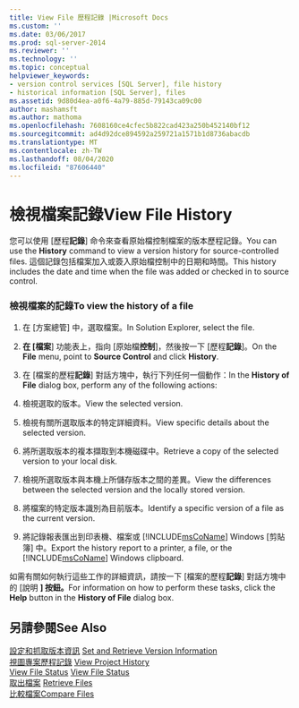 ```yaml
---
title: View File 歷程記錄 |Microsoft Docs
ms.custom: ''
ms.date: 03/06/2017
ms.prod: sql-server-2014
ms.reviewer: ''
ms.technology: ''
ms.topic: conceptual
helpviewer_keywords:
- version control services [SQL Server], file history
- historical information [SQL Server], files
ms.assetid: 9d80d4ea-a0f6-4a79-885d-79143ca09c00
author: mashamsft
ms.author: mathoma
ms.openlocfilehash: 7608160ce4cfec5b822cad423a250b452140bf12
ms.sourcegitcommit: ad4d92dce894592a259721a1571b1d8736abacdb
ms.translationtype: MT
ms.contentlocale: zh-TW
ms.lasthandoff: 08/04/2020
ms.locfileid: "87606440"
---
```

# <a name="view-file-history"></a><span data-ttu-id="be2c6-102">檢視檔案記錄</span><span class="sxs-lookup"><span data-stu-id="be2c6-102">View File History</span></span>
  <span data-ttu-id="be2c6-103">您可以使用 [歷程**記錄**] 命令來查看原始檔控制檔案的版本歷程記錄。</span><span class="sxs-lookup"><span data-stu-id="be2c6-103">You can use the **History** command to view a version history for source-controlled files.</span></span> <span data-ttu-id="be2c6-104">這個記錄包括檔案加入或簽入原始檔控制中的日期和時間。</span><span class="sxs-lookup"><span data-stu-id="be2c6-104">This history includes the date and time when the file was added or checked in to source control.</span></span>  
  
### <a name="to-view-the-history-of-a-file"></a><span data-ttu-id="be2c6-105">檢視檔案的記錄</span><span class="sxs-lookup"><span data-stu-id="be2c6-105">To view the history of a file</span></span>  
  
1.  <span data-ttu-id="be2c6-106">在 [方案總管] 中，選取檔案。</span><span class="sxs-lookup"><span data-stu-id="be2c6-106">In Solution Explorer, select the file.</span></span>  
  
2.  <span data-ttu-id="be2c6-107">**在 [檔案**] 功能表上，指向 [原始檔**控制**]，然後按一下 [歷程**記錄**]。</span><span class="sxs-lookup"><span data-stu-id="be2c6-107">On the **File** menu, point to **Source Control** and click **History**.</span></span>  
  
3.  <span data-ttu-id="be2c6-108">在 [檔案的歷程**記錄**] 對話方塊中，執行下列任何一個動作：</span><span class="sxs-lookup"><span data-stu-id="be2c6-108">In the **History of File** dialog box, perform any of the following actions:</span></span>  
  
4.  <span data-ttu-id="be2c6-109">檢視選取的版本。</span><span class="sxs-lookup"><span data-stu-id="be2c6-109">View the selected version.</span></span>  
  
5.  <span data-ttu-id="be2c6-110">檢視有關所選取版本的特定詳細資料。</span><span class="sxs-lookup"><span data-stu-id="be2c6-110">View specific details about the selected version.</span></span>  
  
6.  <span data-ttu-id="be2c6-111">將所選取版本的複本擷取到本機磁碟中。</span><span class="sxs-lookup"><span data-stu-id="be2c6-111">Retrieve a copy of the selected version to your local disk.</span></span>  
  
7.  <span data-ttu-id="be2c6-112">檢視所選取版本與本機上所儲存版本之間的差異。</span><span class="sxs-lookup"><span data-stu-id="be2c6-112">View the differences between the selected version and the locally stored version.</span></span>  
  
8.  <span data-ttu-id="be2c6-113">將檔案的特定版本識別為目前版本。</span><span class="sxs-lookup"><span data-stu-id="be2c6-113">Identify a specific version of a file as the current version.</span></span>  
  
9. <span data-ttu-id="be2c6-114">將記錄報表匯出到印表機、檔案或 [!INCLUDE[msCoName](../includes/msconame-md.md)] Windows [剪貼簿] 中。</span><span class="sxs-lookup"><span data-stu-id="be2c6-114">Export the history report to a printer, a file, or the [!INCLUDE[msCoName](../includes/msconame-md.md)] Windows clipboard.</span></span>  
  
 <span data-ttu-id="be2c6-115">如需有關如何執行這些工作的詳細資訊，請按一下 [檔案的歷程**記錄**] 對話方塊中的 [說明 **] 按鈕。**</span><span class="sxs-lookup"><span data-stu-id="be2c6-115">For information on how to perform these tasks, click the **Help** button in the **History of File** dialog box.</span></span>  
  
## <a name="see-also"></a><span data-ttu-id="be2c6-116">另請參閱</span><span class="sxs-lookup"><span data-stu-id="be2c6-116">See Also</span></span>  
 <span data-ttu-id="be2c6-117">[設定和抓取版本資訊](../../2014/database-engine/set-and-retrieve-version-information.md) </span><span class="sxs-lookup"><span data-stu-id="be2c6-117">[Set and Retrieve Version Information](../../2014/database-engine/set-and-retrieve-version-information.md) </span></span>  
 <span data-ttu-id="be2c6-118">[視圖專案歷程記錄](../../2014/database-engine/view-project-history.md) </span><span class="sxs-lookup"><span data-stu-id="be2c6-118">[View Project History](../../2014/database-engine/view-project-history.md) </span></span>  
 <span data-ttu-id="be2c6-119">[View File Status](../../2014/database-engine/view-file-status.md) </span><span class="sxs-lookup"><span data-stu-id="be2c6-119">[View File Status](../../2014/database-engine/view-file-status.md) </span></span>  
 <span data-ttu-id="be2c6-120">[取出檔案](../../2014/database-engine/retrieve-files.md) </span><span class="sxs-lookup"><span data-stu-id="be2c6-120">[Retrieve Files](../../2014/database-engine/retrieve-files.md) </span></span>  
 [<span data-ttu-id="be2c6-121">比較檔案</span><span class="sxs-lookup"><span data-stu-id="be2c6-121">Compare Files</span></span>](../../2014/database-engine/compare-files.md)  
  
  

